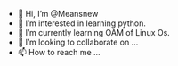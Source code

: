 - 👋 Hi, I’m @Meansnew
- 👀 I’m interested in learning python.
- 🌱 I’m currently learning OAM of Linux Os.
- 💞️ I’m looking to collaborate on ...
- 📫 How to reach me ...

<!---
Meansnew/Meansnew is a ✨ special ✨ repository because its `README.md` (this file) appears on your GitHub profile.
You can click the Preview link to take a look at your changes.
--->
